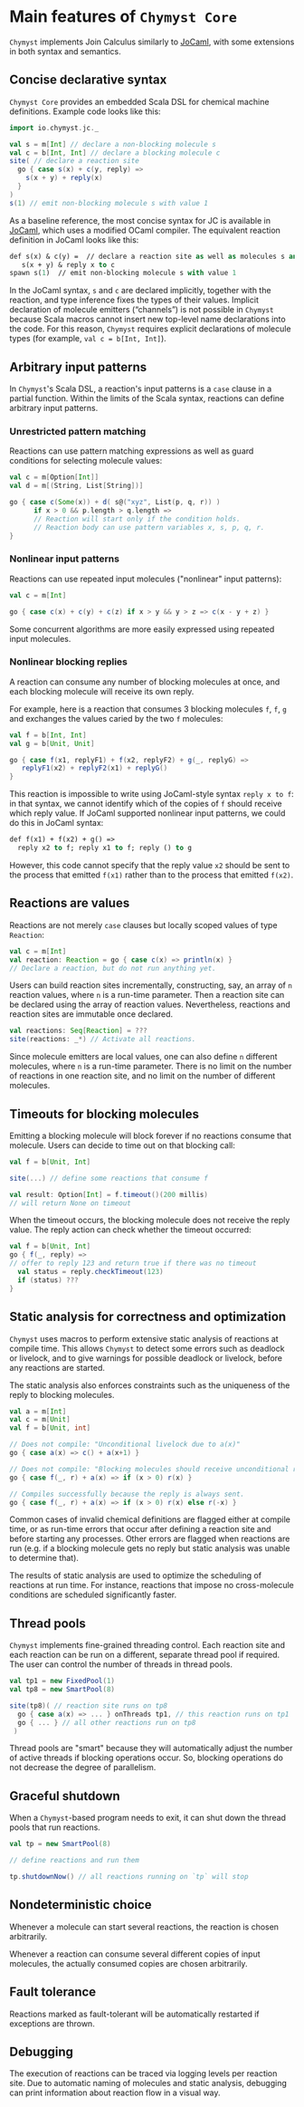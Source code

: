 <link href="{{ site.github.url }}/tables.css" rel="stylesheet" />

# Main features of `Chymyst Core`

`Chymyst` implements Join Calculus similarly to [JoCaml](http://jocaml.inria.fr), with some extensions in both syntax and semantics.

## Concise declarative syntax 

`Chymyst Core` provides an embedded Scala DSL for chemical machine definitions.
Example code looks like this:

```scala
import io.chymyst.jc._

val s = m[Int] // declare a non-blocking molecule s
val c = b[Int, Int] // declare a blocking molecule c
site( // declare a reaction site
  go { case s(x) + c(y, reply) =>
    s(x + y) + reply(x)
  }
)
s(1) // emit non-blocking molecule s with value 1

```

As a baseline reference, the most concise syntax for JC is available in [JoCaml](http://jocaml.inria.fr), which uses a modified OCaml compiler.
The equivalent reaction definition in JoCaml looks like this:

```ocaml
def s(x) & c(y) =  // declare a reaction site as well as molecules s and c
   s(x + y) & reply x to c
spawn s(1)  // emit non-blocking molecule s with value 1

```

In the JoCaml syntax, `s` and `c` are declared implicitly, together with the reaction, and type inference fixes the types of their values.
Implicit declaration of molecule emitters (“channels”) is not possible in `Chymyst` because Scala macros cannot insert new top-level name declarations into the code.
For this reason, `Chymyst` requires explicit declarations of molecule types (for example, `val c = b[Int, Int]`).

## Arbitrary input patterns

In `Chymyst`'s Scala DSL, a reaction's input patterns is a `case` clause in a partial function.
Within the limits of the Scala syntax, reactions can define arbitrary input patterns.
 
### Unrestricted pattern matching

Reactions can use pattern matching expressions as well as guard conditions for selecting molecule values:

```scala
val c = m[Option[Int]]
val d = m[(String, List[String])]

go { case c(Some(x)) + d( s@("xyz", List(p, q, r)) ) 
      if x > 0 && p.length > q.length =>
      // Reaction will start only if the condition holds.
      // Reaction body can use pattern variables x, s, p, q, r.
}

```

### Nonlinear input patterns

Reactions can use repeated input molecules ("nonlinear" input patterns):

```scala
val c = m[Int]

go { case c(x) + c(y) + c(z) if x > y && y > z => c(x - y + z) }

```

Some concurrent algorithms are more easily expressed using repeated input molecules.

### Nonlinear blocking replies

A reaction can consume any number of blocking molecules at once, and each blocking molecule will receive its own reply.

For example, here is a reaction that consumes 3 blocking molecules `f`, `f`, `g` and exchanges the values caried by the two `f` molecules:

```scala
val f = b[Int, Int]
val g = b[Unit, Unit]

go { case f(x1, replyF1) + f(x2, replyF2) + g(_, replyG) =>
   replyF1(x2) + replyF2(x1) + replyG()
}

```

This reaction is impossible to write using JoCaml-style syntax `reply x to f`:
in that syntax, we cannot identify which of the copies of `f` should receive which reply value.
If JoCaml supported nonlinear input patterns, we could do this in JoCaml syntax:

```ocaml
def f(x1) + f(x2) + g() =>
  reply x2 to f; reply x1 to f; reply () to g

```

However, this code cannot specify that the reply value `x2` should be sent to the process that emitted `f(x1)` rather than to the process that emitted `f(x2)`.

## Reactions are values

Reactions are not merely `case` clauses but locally scoped values of type `Reaction`:

```scala
val c = m[Int]
val reaction: Reaction = go { case c(x) => println(x) }
// Declare a reaction, but do not run anything yet.

```

Users can build reaction sites incrementally, constructing, say, an array of `n` reaction values, where `n` is a run-time parameter.
Then a reaction site can be declared using the array of reaction values.
Nevertheless, reactions and reaction sites are immutable once declared.

```scala
val reactions: Seq[Reaction] = ???
site(reactions: _*) // Activate all reactions. 

```

Since molecule emitters are local values, one can also define `n` different molecules, where `n` is a run-time parameter.
There is no limit on the number of reactions in one reaction site, and no limit on the number of different molecules. 


## Timeouts for blocking molecules

Emitting a blocking molecule will block forever if no reactions consume that molecule.
Users can decide to time out on that blocking call:

```scala
val f = b[Unit, Int]

site(...) // define some reactions that consume f

val result: Option[Int] = f.timeout()(200 millis)
// will return None on timeout

```

When the timeout occurs, the blocking molecule does not receive the reply value.
The reply action can check whether the timeout occurred:

```scala
val f = b[Unit, Int]
go { f(_, reply) =>
// offer to reply 123 and return true if there was no timeout
  val status = reply.checkTimeout(123)
  if (status) ???
}

```

## Static analysis for correctness and optimization

`Chymyst` uses macros to perform extensive static analysis of reactions at compile time.
This allows `Chymyst` to detect some errors such as deadlock or livelock, and to give warnings for possible deadlock or livelock, before any reactions are started.

The static analysis also enforces constraints such as the uniqueness of the reply to blocking molecules.

```scala
val a = m[Int]
val c = m[Unit]
val f = b[Unit, int]

// Does not compile: "Unconditional livelock due to a(x)"
go { case a(x) => c() + a(x+1) }

// Does not compile: "Blocking molecules should receive unconditional reply"
go { case f(_, r) + a(x) => if (x > 0) r(x) }

// Compiles successfully because the reply is always sent.
go { case f(_, r) + a(x) => if (x > 0) r(x) else r(-x) }

```

Common cases of invalid chemical definitions are flagged either at compile time, or as run-time errors that occur after defining a reaction site and before starting any processes.
Other errors are flagged when reactions are run (e.g. if a blocking molecule gets no reply but static analysis was unable to determine that).

The results of static analysis are used to optimize the scheduling of reactions at run time.
For instance, reactions that impose no cross-molecule conditions are scheduled significantly faster.

## Thread pools

`Chymyst` implements fine-grained threading control.
Each reaction site and each reaction can be run on a different, separate thread pool if required.
The user can control the number of threads in thread pools.

```scala
val tp1 = new FixedPool(1)
val tp8 = new SmartPool(8)

site(tp8)( // reaction site runs on tp8
  go { case a(x) => ... } onThreads tp1, // this reaction runs on tp1
  go { ... } // all other reactions run on tp8
 )

```

Thread pools are "smart" because they will automatically adjust the number of active threads if blocking operations occur.
So, blocking operations do not decrease the degree of parallelism.

## Graceful shutdown

When a `Chymyst`-based program needs to exit, it can shut down the thread pools that run reactions.

```scala
val tp = new SmartPool(8)

// define reactions and run them

tp.shutdownNow() // all reactions running on `tp` will stop

```

## Nondeterministic choice

Whenever a molecule can start several reactions, the reaction is chosen arbitrarily.

Whenever a reaction can consume several different copies of input molecules, the actually consumed copies are chosen arbitrarily. 

## Fault tolerance

Reactions marked as fault-tolerant will be automatically restarted if exceptions are thrown.

## Debugging

The execution of reactions can be traced via logging levels per reaction site.
Due to automatic naming of molecules and static analysis, debugging can print information about reaction flow in a visual way.


